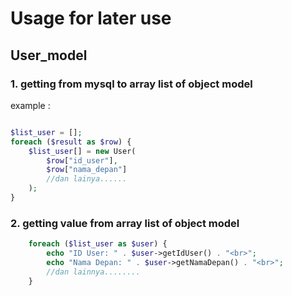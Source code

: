 


# Usage for later use

## User_model

### 1. getting from mysql to array list of object model
example :
```php

$list_user = [];
foreach ($result as $row) {
    $list_user[] = new User(
        $row["id_user"],
        $row["nama_depan"]
        //dan lainya......
    );
}

```
### 2. getting value from array list of object model

```php 
    foreach ($list_user as $user) {
        echo "ID User: " . $user->getIdUser() . "<br>";
        echo "Nama Depan: " . $user->getNamaDepan() . "<br>";
        //dan lainnya........
    }
```